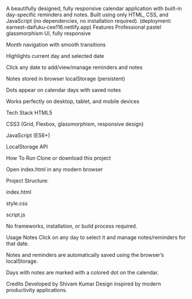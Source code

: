 A beautifully designed, fully responsive calendar application with built-in day-specific reminders and notes. Built using only HTML, CSS, and JavaScript (no dependencies, no installation required).
(deployment: earnest-daifuku-cee116.netlify.app)
Features
Professional pastel glassmorphism UI, fully responsive

Month navigation with smooth transitions

Highlights current day and selected date

Click any date to add/view/manage reminders and notes

Notes stored in browser localStorage (persistent)

Dots appear on calendar days with saved notes

Works perfectly on desktop, tablet, and mobile devices

Tech Stack
HTML5

CSS3 (Grid, Flexbox, glassmorphism, responsive design)

JavaScript (ES6+)

LocalStorage API

How To Run
Clone or download this project

Open index.html in any modern browser

Project Structure:

index.html

style.css

script.js

No frameworks, installation, or build process required.

Usage Notes
Click on any day to select it and manage notes/reminders for that date.

Notes and reminders are automatically saved using the browser’s localStorage.

Days with notes are marked with a colored dot on the calendar.

Credits
Developed by Shivam Kumar
Design inspired by modern productivity applications.


